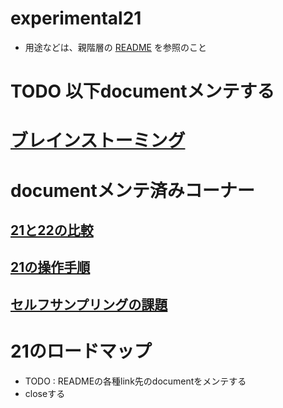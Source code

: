 # experimental21
- 用途などは、親階層の [README](../README.md) を参照のこと

# TODO 以下documentメンテする

# [ブレインストーミング](doc/ブレインストーミング.md)

# documentメンテ済みコーナー
## [21と22の比較](doc/21と22の比較.md)
## [21の操作手順](doc/USAGE.md)
## [セルフサンプリングの課題](doc/課題_セルフサンプリング.md)

# 21のロードマップ
- TODO : READMEの各種link先のdocumentをメンテする
- closeする
